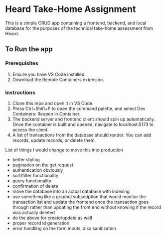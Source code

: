 # Heard Take-Home Assignment

This is a simple CRUD app containing a frontend, backend, and local database for the purposes of the technical take-home assessment from Heard.

## To Run the app

### Prerequisites

1. Ensure you have VS Code installed. <link>
2. Download the Remote Containers extension. <link>

### Instructions
1. Clone this repo and open it in VS Code.
2. Press Ctrl+Shift+P to open the command palette, and select Dev Containers: Reopen in Container.
3. The backend server and frontend client should spin up automatically. Once the container is built and opened, navigate to localhost:5173 to access the client.
4. A list of transactions from the database should render. You can add records, update records, or delete them.


List of things I would change to move this into production
- better styling
- pagination on the get request
- authentication obviously
- sort/filter functionality
- query functionality
- confirmation of delete
- move the database into an actual database with indexing
- use something like a graphql subscription that would monitor the transaction list
and update the frontend once the transaction goes through rather than updating the front end without knowing if the record was actually deleted
- do the above for create/update as well
- proper record id generation
- error handling on the form inputs, also sanitization